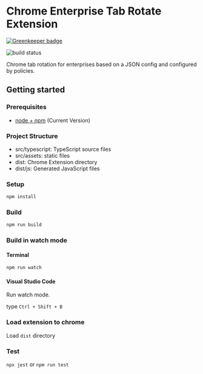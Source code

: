 # Chrome Enterprise Tab Rotate Extension

[![Greenkeeper badge](https://badges.greenkeeper.io/Silthus/chrome-enterprise-tab-rotate.svg)](https://greenkeeper.io/)

![build status](https://github.com/silthus/chrome-enterprise-tab-rotate/workflows/Node%20CI)

Chrome tab rotation for enterprises based on a JSON config and configured by policies.

## Getting started

### Prerequisites

* [node + npm](https://nodejs.org/) (Current Version)

### Project Structure

* src/typescript: TypeScript source files
* src/assets: static files
* dist: Chrome Extension directory
* dist/js: Generated JavaScript files

### Setup

```sh
npm install
```

### Build

```sh
npm run build
```

### Build in watch mode

#### Terminal

```sh
npm run watch
```

#### Visual Studio Code

Run watch mode.

type `Ctrl + Shift + B`

### Load extension to chrome

Load `dist` directory

### Test

`npx jest` or `npm run test`

